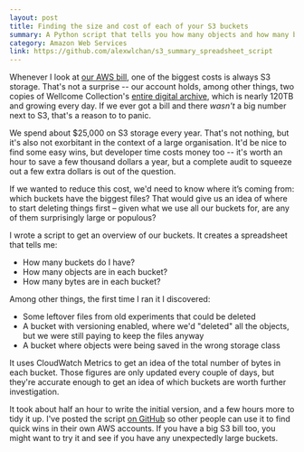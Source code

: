 ```yaml
---
layout: post
title: Finding the size and cost of each of your S3 buckets
summary: A Python script that tells you how many objects and how many bytes there are in each of your S3 buckets.
category: Amazon Web Services
link: https://github.com/alexwlchan/s3_summary_spreadsheet_script
---
```


Whenever I look at [our AWS bill], one of the biggest costs is always S3 storage.
That's not a surprise -- our account holds, among other things, two copies of Wellcome Collection's [entire digital archive], which is nearly 120TB and growing every day.
If we ever got a bill and there *wasn't* a big number next to S3, that's a reason to to panic.

[our AWS bill]: /2019/11/aws-costs-graph/
[entire digital archive]: https://stacks.wellcomecollection.org/building-wellcome-collections-new-archival-storage-service-3f68ff21927e

We spend about $25,000 on S3 storage every year.
That's not nothing, but it's also not exorbitant in the context of a large organisation.
It'd be nice to find some easy wins, but developer time costs money too -- it's worth an hour to save a few thousand dollars a year, but a complete audit to squeeze out a few extra dollars is out of the question.

If we wanted to reduce this cost, we'd need to know where it’s coming from: which buckets have the biggest files?
That would give us an idea of where to start deleting things first – given what we use all our buckets for, are any of them surprisingly large or populous?

I wrote a script to get an overview of our buckets.
It creates a spreadsheet that tells me:

*   How many buckets do I have?
*   How many objects are in each bucket?
*   How many bytes are in each bucket?

Among other things, the first time I ran it I discovered:

*   Some leftover files from old experiments that could be deleted
*   A bucket with versioning enabled, where we'd "deleted" all the objects, but we were still paying to keep the files anyway
*   A bucket where objects were being saved in the wrong storage class

It uses CloudWatch Metrics to get an idea of the total number of bytes in each bucket.
Those figures are only updated every couple of days, but they're accurate enough to get an idea of which buckets are worth further investigation.

It took about half an hour to write the initial version, and a few hours more to tidy it up.
I've posted the script [on GitHub](https://github.com/alexwlchan/s3_summary_spreadsheet_script) so other people can use it to find quick wins in their own AWS accounts.
If you have a big S3 bill too, you might want to try it and see if you have any unexpectedly large buckets.
